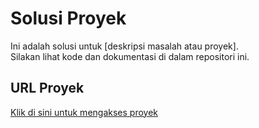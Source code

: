 # Solusi Proyek

Ini adalah solusi untuk [deskripsi masalah atau proyek].  
Silakan lihat kode dan dokumentasi di dalam repositori ini.

## URL Proyek
[Klik di sini untuk mengakses proyek](https://github.com/egyfirmansyah1/solusi-proyek)
